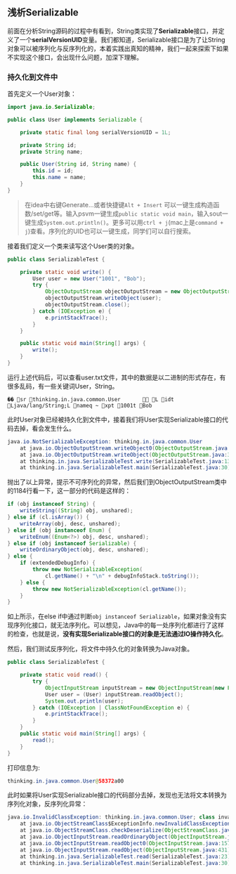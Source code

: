 ## 浅析Serializable

前面在分析String源码的过程中有看到，String类实现了**Serializable**接口，并定义了一个**serialVersionUID**变量。我们都知道，Serializable接口是为了让String对象可以被序列化与反序列化的，本着实践出真知的精神，我们一起来探索下如果不实现这个接口，会出现什么问题，加深下理解。

### 持久化到文件中

首先定义一个User对象：

```java
import java.io.Serializable;

public class User implements Serializable {

    private static final long serialVersionUID = 1L;

    private String id;
    private String name;

    public User(String id, String name) {
        this.id = id;
        this.name = name;
    }
}
```

> 在idea中右键Generate...或者快捷键`Alt + Insert` 可以一键生成构造函数/set/get等。输入psvm一键生成`public static void main`，输入sout一键生成`System.out.println()`。更多可以用`ctrl + j`(mac上是`command + j`)查看。序列化的UID也可以一键生成，同学们可以自行搜索。

接着我们定义一个类来读写这个User类的对象。

```java
public class SerializableTest {

    private static void write() {
        User user = new User("1001", "Bob");
        try {
            ObjectOutputStream objectOutputStream = new ObjectOutputStream(new FileOutputStream("Z:\\workspace\\practice\\user.txt"));
            objectOutputStream.writeObject(user);
            objectOutputStream.close();
        } catch (IOException e) {
            e.printStackTrace();
        }
    }

    public static void main(String[] args) {
        write();
    }
}
```

运行上述代码后，可以查看user.txt文件，其中的数据是以二进制的形式存在，有很多乱码，有一些关键词User，String。

```
�� sr thinking.in.java.common.User        L idt Ljava/lang/String;L nameq ~ xpt 1001t Bob
```

此时User对象已经被持久化到文件中，接着我们将User实现Serializable接口的代码去掉，看会发生什么。

```java
java.io.NotSerializableException: thinking.in.java.common.User
	at java.io.ObjectOutputStream.writeObject0(ObjectOutputStream.java:1184)
	at java.io.ObjectOutputStream.writeObject(ObjectOutputStream.java:348)
	at thinking.in.java.SerializableTest.write(SerializableTest.java:13)
	at thinking.in.java.SerializableTest.main(SerializableTest.java:30)
```

抛出了以上异常，提示不可序列化的异常，然后我们到ObjectOutputStream类中的1184行看一下，这一部分的代码是这样的：

```java
if (obj instanceof String) {
    writeString((String) obj, unshared);
} else if (cl.isArray()) {
    writeArray(obj, desc, unshared);
} else if (obj instanceof Enum) {
    writeEnum((Enum<?>) obj, desc, unshared);
} else if (obj instanceof Serializable) {
    writeOrdinaryObject(obj, desc, unshared);
} else {
    if (extendedDebugInfo) {
        throw new NotSerializableException(
            cl.getName() + "\n" + debugInfoStack.toString());
    } else {
        throw new NotSerializableException(cl.getName());
    }
}
```

如上所示，在else if中通过判断`obj instanceof Serializable`，如果对象没有实现序列化接口，就无法序列化。可以想见，Java中的每一处序列化都进行了这样的检查，也就是说，**没有实现Serializable接口的对象是无法通过IO操作持久化**。

然后，我们测试反序列化，将文件中持久化的对象转换为Java对象。

```java
public class SerializableTest {

    private static void read() {
        try {
            ObjectInputStream inputStream = new ObjectInputStream(new FileInputStream("Z:\\workspace\\practice\\user.txt"));
            User user = (User) inputStream.readObject();
            System.out.println(user);
        } catch (IOException | ClassNotFoundException e) {
            e.printStackTrace();
        }
    }
    public static void main(String[] args) {
        read();
    }
}
```

打印信息为:

```java
thinking.in.java.common.User@58372a00
```

此时如果将User实现Serializable接口的代码部分去掉，发现也无法将文本转换为序列化对象，反序列化异常：

```java
java.io.InvalidClassException: thinking.in.java.common.User; class invalid for deserialization
	at java.io.ObjectStreamClass$ExceptionInfo.newInvalidClassException(ObjectStreamClass.java:169)
	at java.io.ObjectStreamClass.checkDeserialize(ObjectStreamClass.java:874)
	at java.io.ObjectInputStream.readOrdinaryObject(ObjectInputStream.java:2043)
	at java.io.ObjectInputStream.readObject0(ObjectInputStream.java:1573)
	at java.io.ObjectInputStream.readObject(ObjectInputStream.java:431)
	at thinking.in.java.SerializableTest.read(SerializableTest.java:23)
	at thinking.in.java.SerializableTest.main(SerializableTest.java:30)
```

